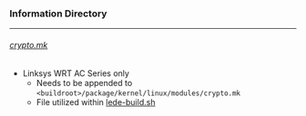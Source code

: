 ### Information Directory ###
---

###### [crypto.mk](Marvell-CESA/wrt-ac-series-addition_crypto.mk) ######
  - Linksys WRT AC Series only
    - Needs to be appended to `<buildroot>/package/kernel/linux/modules/crypto.mk`
    - File utilized within [lede-build.sh](../LEDE/lede-build.sh)
